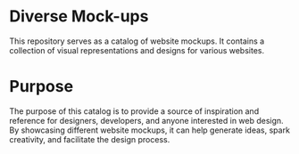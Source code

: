 # Diverse Mock-ups
This repository serves as a catalog of website mockups. It contains a collection of visual representations and designs for various websites.

# Purpose
The purpose of this catalog is to provide a source of inspiration and reference for designers, developers, and anyone interested in web design. By showcasing different website mockups, it can help generate ideas, spark creativity, and facilitate the design process.
